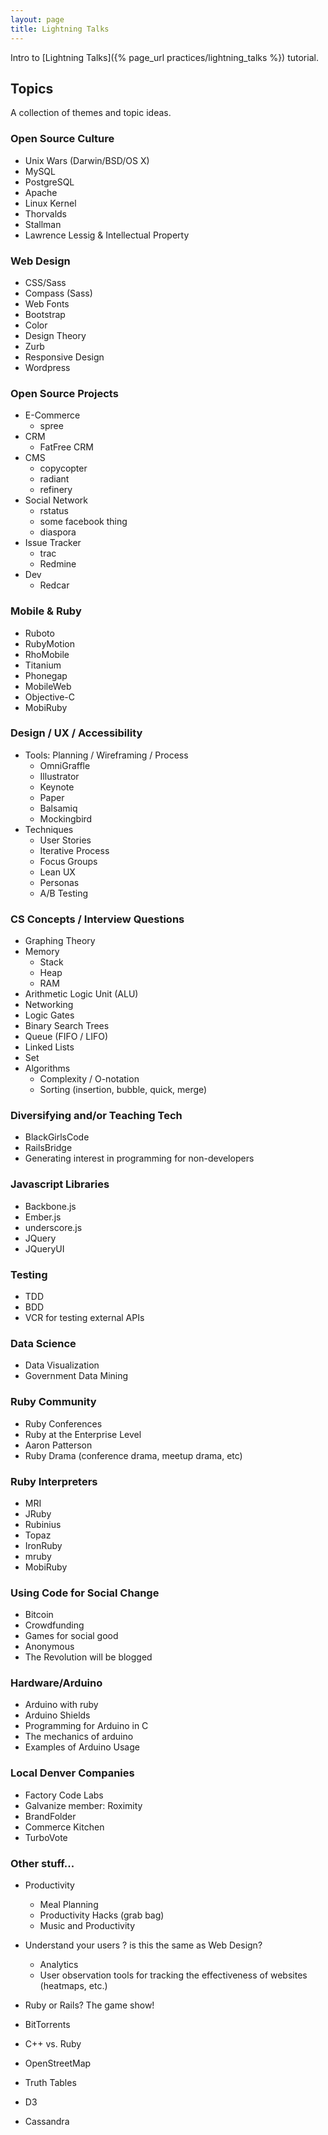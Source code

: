 ```yaml
---
layout: page
title: Lightning Talks
---
```


Intro to [Lightning Talks]({% page_url practices/lightning_talks %}) tutorial.

## Topics

A collection of themes and topic ideas.

### Open Source Culture
* Unix Wars (Darwin/BSD/OS X)
* MySQL
* PostgreSQL
* Apache
* Linux Kernel
* Thorvalds
* Stallman
* Lawrence Lessig & Intellectual Property

### Web Design
* CSS/Sass
* Compass (Sass)
* Web Fonts
* Bootstrap
* Color
* Design Theory
* Zurb
* Responsive Design
* Wordpress

### Open Source Projects

* E-Commerce
  - spree
* CRM
  - FatFree CRM
* CMS
  - copycopter
  - radiant
  - refinery
* Social Network
  - rstatus
  - some facebook thing
  - diaspora
* Issue Tracker
  - trac
  - Redmine
* Dev
  - Redcar

### Mobile & Ruby

* Ruboto
* RubyMotion
* RhoMobile
* Titanium
* Phonegap
* MobileWeb
* Objective-C
* MobiRuby

### Design / UX / Accessibility

* Tools: Planning / Wireframing / Process
  - OmniGraffle
  - Illustrator
  - Keynote
  - Paper
  - Balsamiq
  - Mockingbird
* Techniques
  - User Stories
  - Iterative Process
  - Focus Groups
  - Lean UX
  - Personas
  - A/B Testing

### CS Concepts / Interview Questions

* Graphing Theory
* Memory
  - Stack
  - Heap
  - RAM
* Arithmetic Logic Unit (ALU)
* Networking
* Logic Gates
* Binary Search Trees
* Queue (FIFO / LIFO)
* Linked Lists
* Set
* Algorithms
  - Complexity / O-notation
  - Sorting (insertion, bubble, quick, merge)

### Diversifying and/or Teaching Tech

* BlackGirlsCode
* RailsBridge
* Generating interest in programming for non-developers

### Javascript Libraries

* Backbone.js
* Ember.js
* underscore.js
* JQuery
* JQueryUI

### Testing

* TDD
* BDD
* VCR for testing external APIs

### Data Science

* Data Visualization
* Government Data Mining

### Ruby Community

* Ruby Conferences
* Ruby at the Enterprise Level
* Aaron Patterson
* Ruby Drama (conference drama, meetup drama, etc)

### Ruby Interpreters

* MRI
* JRuby
* Rubinius
* Topaz
* IronRuby
* mruby
* MobiRuby

### Using Code for Social Change

* Bitcoin
* Crowdfunding
* Games for social good
* Anonymous
* The Revolution will be blogged

### Hardware/Arduino

* Arduino with ruby
* Arduino Shields
* Programming for Arduino in C
* The mechanics of arduino
* Examples of Arduino Usage

### Local Denver Companies

* Factory Code Labs
* Galvanize member: Roximity
* BrandFolder
* Commerce Kitchen
* TurboVote


### Other stuff...

* Productivity
  * Meal Planning
  * Productivity Hacks (grab bag)
  * Music and Productivity

* Understand your users ? is this the same as Web Design?
  * Analytics
  * User observation tools for tracking the effectiveness of websites (heatmaps, etc.)

* Ruby or Rails? The game show!
* BitTorrents
* C++ vs. Ruby
* OpenStreetMap
* Truth Tables
* D3
* Cassandra

